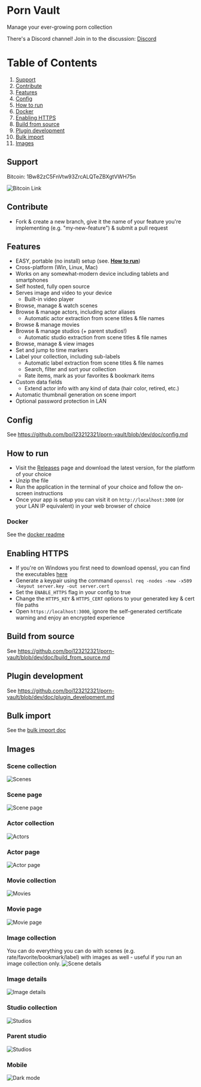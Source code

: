 # Porn Vault

Manage your ever-growing porn collection

There's a Discord channel! Join in to the discussion: [Discord](https://discord.gg/t499hxK)

# Table of Contents
1. [Support](#support)
2. [Contribute](#contribute)
3. [Features](#features)
4. [Config](#config)
5. [How to run](#how-to-run)
6. [Docker](#docker)
7. [Enabling HTTPS](#enabling-https)
8. [Build from source](#build-from-source)
9. [Plugin development](#plugin-development)
10. [Bulk import](#bulk-import)
11. [Images](#images)

## Support

Bitcoin: 1Bw82zC5FnVtw93ZrcALQTeZBXgtVWH75n

![Bitcoin Link](https://raw.githubusercontent.com/boi123212321/porn-vault/dev/doc/img/btc.png)

## Contribute

- Fork & create a new branch, give it the name of your feature you're implementing (e.g. "my-new-feature") & submit a pull request

## Features

- EASY, portable (no install) setup (see. [**How to run**](https://github.com/boi123212321/porn-vault#how-to-run))
- Cross-platform (Win, Linux, Mac)
- Works on any somewhat-modern device including tablets and smartphones
- Self hosted, fully open source
- Serves image and video to your device
  - Built-in video player
- Browse, manage & watch scenes
- Browse & manage actors, including actor aliases
  - Automatic actor extraction from scene titles & file names
- Browse & manage movies
- Browse & manage studios (+ parent studios!)
  - Automatic studio extraction from scene titles & file names
- Browse, manage & view images
- Set and jump to time markers
- Label your collection, including sub-labels
  - Automatic label extraction from scene titles & file names
  - Search, filter and sort your collection
  - Rate items, mark as your favorites & bookmark items
- Custom data fields
  - Extend actor info with any kind of data (hair color, retired, etc.)
- Automatic thumbnail generation on scene import
- Optional password protection in LAN

## Config

See https://github.com/boi123212321/porn-vault/blob/dev/doc/config.md

## How to run

- Visit the [Releases](https://github.com/boi123212321/porn-vault/releases) page and download the latest version, for the platform of your choice
- Unzip the file
- Run the application in the terminal of your choice and follow the on-screen instructions
- Once your app is setup you can visit it on `http://localhost:3000` (or your LAN IP equivalent) in your web browser of choice

### Docker

See the [docker readme](doc/docker.md)

## Enabling HTTPS

- If you're on Windows you first need to download openssl, you can find the executables [here](https://wiki.openssl.org/index.php/Binaries)
- Generate a keypair using the command `openssl req -nodes -new -x509 -keyout server.key -out server.cert`
- Set the `ENABLE_HTTPS` flag in your config to true
- Change the `HTTPS_KEY` & `HTTPS_CERT` options to your generated key & cert file paths
- Open `https://localhost:3000`, ignore the self-generated certificate warning and enjoy an encrypted experience

## Build from source

See https://github.com/boi123212321/porn-vault/blob/dev/doc/build_from_source.md

## Plugin development

See https://github.com/boi123212321/porn-vault/blob/dev/doc/plugin_development.md

## Bulk import

See the [bulk import doc](doc/import.md)

## Images

### Scene collection

![Scenes](https://raw.githubusercontent.com/boi123212321/porn-vault/dev/doc/img/scene_collection.jpg)

### Scene page

![Scene page](https://raw.githubusercontent.com/boi123212321/porn-vault/dev/doc/img/scene_details.jpg)

### Actor collection

![Actors](https://raw.githubusercontent.com/boi123212321/porn-vault/dev/doc/img/actor_collection.jpg)

### Actor page

![Actor page](https://raw.githubusercontent.com/boi123212321/porn-vault/dev/doc/img/actor_details.jpg)

### Movie collection

![Movies](https://raw.githubusercontent.com/boi123212321/porn-vault/dev/doc/img/movie_collection.jpg)

### Movie page

![Movie page](https://raw.githubusercontent.com/boi123212321/porn-vault/dev/doc/img/movie_details.jpg)

### Image collection

You can do everything you can do with scenes (e.g. rate/favorite/bookmark/label) with images as well - useful if you run an image collection only.
![Scene details](https://raw.githubusercontent.com/boi123212321/porn-vault/dev/doc/img/image_collection.jpg)

### Image details

![Image details](https://raw.githubusercontent.com/boi123212321/porn-vault/dev/doc/img/image_details.jpg)

### Studio collection

![Studios](https://raw.githubusercontent.com/boi123212321/porn-vault/dev/doc/img/studio_collection.jpg)

### Parent studio

![Studios](https://raw.githubusercontent.com/boi123212321/porn-vault/dev/doc/img/parent_studio.jpg)

### Mobile

![Dark mode](https://raw.githubusercontent.com/boi123212321/porn-vault/dev/doc/img/mobile.jpg)
